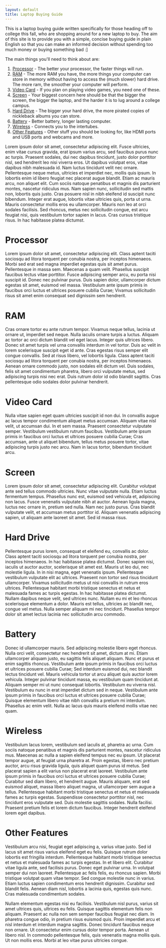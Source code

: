 ```yaml
---
layout: default
title: Laptop Buying Guide
---
```

This is a laptop buying guide written specifically for those heading off to college this fall, who are shopping around for a new laptop to buy. The aim of this site is to provide you with a simple, concise buying guide in plain English so that you can make an informed decision without spending too much money or buying something bad :]

The main things you'll need to think about are:

1. [Processor](#processor) - The better your processor, the faster things will run.
1. [RAM](#ram) - The more RAM you have, the more things your computer can store in memory without having to access the (much slower) hard drive. The more ram, the smoother your computer will perform.
1. [Video Card](#videocard) - If you plan on playing video games, you need one of these.
1. [Screen](#screen) - Your biggest concern here should be that the bigger the screen, the bigger the laptop, and the harder it is to lug around a college campus.
1. [Hard Drive](#hard_drive) - The bigger your hard drive, the more pirated copies of nickleback albums you can store.
1. [Battery](#battery) - Better battery, longer lasting computer.
1. [Wireless](#wireless) - Connects you to the intertubes.
1. [Other Features](#other_features) - Other stuff you should be looking for, like HDMI ports and USB ports and webcams and more.


Lorem ipsum dolor sit amet, consectetur adipiscing elit. Fusce ultricies, enim vitae cursus gravida, erat ipsum varius arcu, sed faucibus purus nunc ac turpis. Praesent sodales, dui nec dapibus tincidunt, justo dolor porttitor nisl, sed hendrerit leo nisi viverra eros. Ut dapibus volutpat eros, vitae dapibus nibh malesuada id. Nam luctus tincidunt velit nec ornare. Pellentesque neque metus, ultricies et imperdiet nec, mollis quis ipsum. In lobortis enim id libero feugiat nec placerat augue blandit. Etiam ac mauris arcu, non aliquet elit. Cum sociis natoque penatibus et magnis dis parturient montes, nascetur ridiculus mus. Nam sapien nunc, sollicitudin sed mattis non, lobortis quis justo. Cras posuere nisl in nibh eleifend id suscipit nunc bibendum. Integer erat augue, lobortis vitae ultricies quis, porta ut urna. Mauris consectetur mollis eros eu ullamcorper. Mauris non leo at orci sodales facilisis. Sed rhoncus, metus nec sollicitudin congue, est arcu feugiat nisi, quis vestibulum tortor sapien in lacus. Cras cursus tristique risus. In hac habitasse platea dictumst. 

# Processor

Lorem ipsum dolor sit amet, consectetur adipiscing elit. Class aptent taciti sociosqu ad litora torquent per conubia nostra, per inceptos himenaeos. Morbi sed erat sed magna imperdiet egestas quis sit amet purus. Pellentesque in massa sem. Maecenas a quam velit. Phasellus suscipit faucibus lectus vitae porttitor. Fusce adipiscing semper arcu, eu porta nisi suscipit id. Donec nec pulvinar purus. Duis sapien dolor, ullamcorper dictum egestas sit amet, euismod vel massa. Vestibulum ante ipsum primis in faucibus orci luctus et ultrices posuere cubilia Curae; Vivamus sollicitudin risus sit amet enim consequat sed dignissim sem hendrerit. 

# RAM

Cras ornare tortor eu ante rutrum tempor. Vivamus neque tellus, lacinia ut ornare ut, imperdiet sed neque. Nulla iaculis ornare turpis a luctus. Aliquam ac tortor ac orci dictum blandit vel eget lacus. Integer quis ultrices libero. Donec sit amet turpis vel urna convallis interdum in vel tortor. Duis ac velit in lorem scelerisque suscipit eget id ante. Cras egestas risus semper elit congue convallis. Sed at risus libero, vel lobortis ligula. Class aptent taciti sociosqu ad litora torquent per conubia nostra, per inceptos himenaeos. Aenean ornare commodo justo, non sodales elit dictum vel. Duis sodales, felis sit amet condimentum pharetra, libero orci vulputate metus, sed adipiscing turpis nisi nec erat. Duis rutrum dolor id odio blandit sagittis. Cras pellentesque odio sodales dolor pulvinar hendrerit. 

# Video Card

Nulla vitae sapien eget quam ultricies suscipit id non dui. In convallis augue ac lacus tempor condimentum aliquet metus accumsan. Aliquam vitae nisl velit, ut accumsan dui. In et sem massa. Praesent consectetur vulputate semper. Vestibulum vestibulum rutrum faucibus. Vestibulum ante ipsum primis in faucibus orci luctus et ultrices posuere cubilia Curae; Cras accumsan, ante ut aliquet bibendum, tellus metus posuere tortor, vitae adipiscing turpis justo nec arcu. Nam in lacus tortor, bibendum tincidunt arcu. 

# Screen

Lorem ipsum dolor sit amet, consectetur adipiscing elit. Curabitur volutpat ante sed tellus commodo ultricies. Nunc vitae vulputate nulla. Etiam luctus fermentum tempus. Phasellus nunc est, euismod sed vehicula et, adipiscing non lacus. Fusce venenatis vulputate nibh at auctor. Aenean ligula magna, luctus nec ornare in, pretium sed nulla. Nam nec justo purus. Cras blandit vulputate velit, et accumsan metus porttitor id. Aliquam venenatis adipiscing sapien, ut aliquam ante laoreet sit amet. Sed id massa risus. 

# Hard Drive

Pellentesque purus lorem, consequat et eleifend eu, convallis ac dolor. Class aptent taciti sociosqu ad litora torquent per conubia nostra, per inceptos himenaeos. In hac habitasse platea dictumst. Donec sapien nisi, iaculis ut auctor auctor, scelerisque sit amet est. Mauris ut leo dui, nec molestie ligula. In in nisi magna, eget venenatis ipsum. Pellentesque vestibulum vulputate elit ac ultrices. Praesent non tortor sed risus tincidunt ullamcorper. Vivamus sollicitudin metus ut nisi convallis in rutrum eros ultrices. Pellentesque habitant morbi tristique senectus et netus et malesuada fames ac turpis egestas. In hac habitasse platea dictumst. Nullam dapibus neque velit, sed ultrices nunc. Nullam eu mi et leo rhoncus scelerisque elementum a dolor. Mauris est tellus, ultricies ac blandit nec, congue vel metus. Nulla semper aliquam mi nec tincidunt. Phasellus tempor dolor sit amet lectus lacinia nec sollicitudin arcu commodo. 

# Battery

Donec id ullamcorper mauris. Sed adipiscing molestie libero eget rhoncus. Nulla orci velit, consectetur nec hendrerit sit amet, dictum at mi. Etiam ullamcorper aliquam justo, eu sagittis felis aliquet aliquam. Nunc et purus et enim sagittis rhoncus. Vestibulum ante ipsum primis in faucibus orci luctus et ultrices posuere cubilia Curae; Sed interdum euismod dui, nec blandit lectus tincidunt vel. Mauris vehicula tortor ut arcu aliquet quis auctor lorem vehicula. Integer pulvinar tincidunt massa, eu vestibulum quam tincidunt at. Aliquam semper mi ut nunc consequat lobortis. Vestibulum eu viverra nisl. Vestibulum eu nunc in erat imperdiet dictum sed in neque. Vestibulum ante ipsum primis in faucibus orci luctus et ultrices posuere cubilia Curae; Quisque elementum libero vitae nibh convallis a pretium mi interdum. Phasellus ac enim velit. Nulla ac lacus quis mauris eleifend mollis vitae nec quam. 

# Wireless

Vestibulum lacus lorem, vestibulum sed iaculis at, pharetra ac urna. Cum sociis natoque penatibus et magnis dis parturient montes, nascetur ridiculus mus. Maecenas ac nulla a sapien eleifend tempus nec eu ipsum. Ut placerat tempor augue, at feugiat urna pharetra at. Proin egestas, libero nec pretium auctor, arcu risus gravida ligula, quis aliquet quam purus id metus. Sed placerat sapien a elit varius non placerat erat laoreet. Vestibulum ante ipsum primis in faucibus orci luctus et ultrices posuere cubilia Curae; Curabitur sed diam libero, et hendrerit augue. Mauris aliquam, erat sed euismod aliquet, massa libero aliquet magna, ut ullamcorper sem augue a tellus. Pellentesque habitant morbi tristique senectus et netus et malesuada fames ac turpis egestas. Suspendisse consectetur porttitor nisl, nec tincidunt eros vulputate sed. Duis molestie sagittis sodales. Nulla facilisi. Praesent pretium felis et lorem dictum faucibus. Integer hendrerit eleifend lorem eget dapibus. 

# Other Features

Vestibulum arcu nisi, feugiat eget adipiscing a, varius vitae justo. Sed id lacus sit amet risus varius eleifend eget eu felis. Quisque rutrum dolor lobortis est fringilla interdum. Pellentesque habitant morbi tristique senectus et netus et malesuada fames ac turpis egestas. In et libero elit. Curabitur vitae ligula ante, sed facilisis purus. Donec eget pulvinar urna. In volutpat semper dui non laoreet. Pellentesque ac felis felis, eu rhoncus sapien. Morbi tristique volutpat quam vitae tempor. Sed congue molestie nunc in varius. Etiam luctus sapien condimentum eros hendrerit dignissim. Curabitur sed blandit felis. Aenean diam nisl, lobortis a lacinia quis, egestas quis nunc. Cras malesuada condimentum sodales.

Nullam elementum egestas nisi eu facilisis. Vestibulum nisl purus, varius sit amet ultrices quis, ultrices eu felis. Quisque sagittis elementum felis non aliquam. Praesent ac nulla non sem semper faucibus feugiat nec diam. In pharetra congue odio, in pretium risus euismod quis. Proin imperdiet arcu et nisl interdum et interdum magna sagittis. Donec tincidunt faucibus neque non ornare. Ut consectetur enim cursus dolor tempor porta. Aenean ut libero nisl. In commodo pellentesque felis, quis venenatis magna mollis quis. Ut non mollis eros. Morbi at leo vitae purus ultricies congue. 